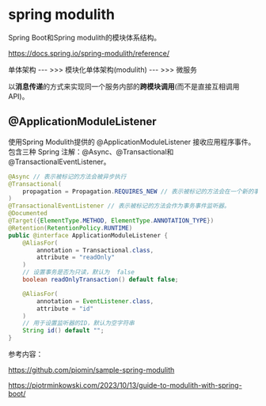 # spring modulith

Spring Boot和Spring modulith的模块体系结构。

https://docs.spring.io/spring-modulith/reference/

单体架构 --- >>>  模块化单体架构(modulith) --- >>>  微服务

以**消息传递**的方式来实现同一个服务内部的**跨模块调用**(而不是直接互相调用API)。



## @ApplicationModuleListener

使用Spring Modulith提供的 @ApplicationModuleListener 接收应用程序事件。包含三种 Spring 注解：@Async、@Transactional和@TransactionalEventListener。

```java
@Async // 表示被标记的方法会被异步执行
@Transactional(
    propagation = Propagation.REQUIRES_NEW // 表示被标记的方法会在一个新的事务中运行。 
)
@TransactionalEventListener // 表示被标记的方法会作为事务事件监听器。 
@Documented
@Target({ElementType.METHOD, ElementType.ANNOTATION_TYPE})
@Retention(RetentionPolicy.RUNTIME)
public @interface ApplicationModuleListener {
    @AliasFor(
        annotation = Transactional.class,
        attribute = "readOnly"
    )
    // 设置事务是否为只读，默认为  false
    boolean readOnlyTransaction() default false;

    @AliasFor(
        annotation = EventListener.class,
        attribute = "id"
    )
    // 用于设置监听器的ID，默认为空字符串
    String id() default "";
}
```





参考内容：

https://github.com/piomin/sample-spring-modulith

https://piotrminkowski.com/2023/10/13/guide-to-modulith-with-spring-boot/